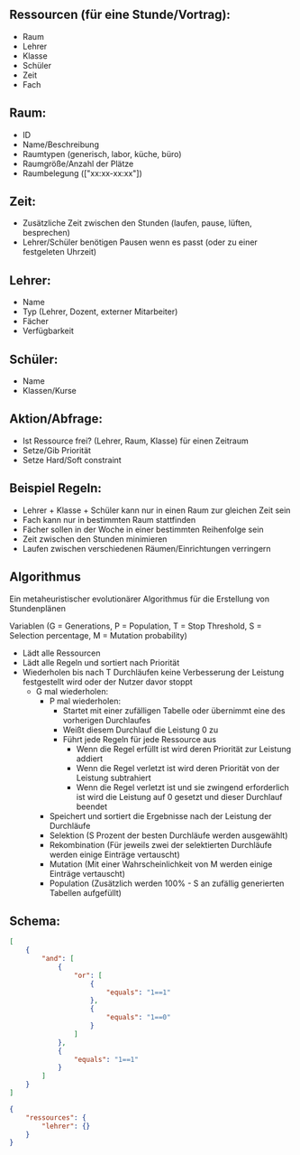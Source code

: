 ## Ressourcen (für eine Stunde/Vortrag):

-   Raum
-   Lehrer
-   Klasse
-   Schüler
-   Zeit
-   Fach

## Raum:

-   ID
-   Name/Beschreibung
-   Raumtypen (generisch, labor, küche, büro)
-   Raumgröße/Anzahl der Plätze
-   Raumbelegung (["xx:xx-xx:xx"])

## Zeit:

-   Zusätzliche Zeit zwischen den Stunden (laufen, pause, lüften, besprechen)
-   Lehrer/Schüler benötigen Pausen wenn es passt (oder zu einer festgeleten Uhrzeit)

## Lehrer:

-   Name
-   Typ (Lehrer, Dozent, externer Mitarbeiter)
-   Fächer
-   Verfügbarkeit

## Schüler:

-   Name
-   Klassen/Kurse

## Aktion/Abfrage:

-   Ist Ressource frei? (Lehrer, Raum, Klasse) für einen Zeitraum
-   Setze/Gib Priorität
-   Setze Hard/Soft constraint

## Beispiel Regeln:

-   Lehrer + Klasse + Schüler kann nur in einen Raum zur gleichen Zeit sein
-   Fach kann nur in bestimmten Raum stattfinden
-   Fächer sollen in der Woche in einer bestimmten Reihenfolge sein
-   Zeit zwischen den Stunden minimieren
-   Laufen zwischen verschiedenen Räumen/Einrichtungen verringern

## Algorithmus

Ein metaheuristischer evolutionärer Algorithmus für die Erstellung von Stundenplänen

Variablen (G = Generations, P = Population, T = Stop Threshold, S = Selection percentage, M = Mutation probability)

-   Lädt alle Ressourcen
-   Lädt alle Regeln und sortiert nach Priorität
-   Wiederholen bis nach T Durchläufen keine Verbesserung der Leistung festgestellt wird oder der Nutzer davor stoppt
    -   G mal wiederholen:
        -   P mal wiederholen:
            -   Startet mit einer zufälligen Tabelle oder übernimmt eine des vorherigen Durchlaufes
            -   Weißt diesem Durchlauf die Leistung 0 zu
            -   Führt jede Regeln für jede Ressource aus
                -   Wenn die Regel erfüllt ist wird deren Priorität zur Leistung addiert
                -   Wenn die Regel verletzt ist wird deren Priorität von der Leistung subtrahiert
                -   Wenn die Regel verletzt ist und sie zwingend erforderlich ist wird die Leistung auf 0 gesetzt und dieser Durchlauf beendet
        -   Speichert und sortiert die Ergebnisse nach der Leistung der Durchläufe
        -   Selektion (S Prozent der besten Durchläufe werden ausgewählt)
        -   Rekombination (Für jeweils zwei der selektierten Durchläufe werden einige Einträge vertauscht)
        -   Mutation (Mit einer Wahrscheinlichkeit von M werden einige Einträge vertauscht)
        -   Population (Zusätzlich werden 100% - S an zufällig generierten Tabellen aufgefüllt)

## Schema:

```json
[
	{
		"and": [
			{
				"or": [
					{
						"equals": "1==1"
					},
					{
						"equals": "1==0"
					}
				]
			},
			{
				"equals": "1==1"
			}
		]
	}
]
```

```json
{
	"ressources": {
		"lehrer": {}
	}
}
```

